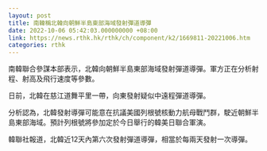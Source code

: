 ```yaml
---
layout: post
title: 南韓稱北韓向朝鮮半島東部海域發射彈道導彈
date: 2022-10-06 05:42:03.000000000 +08:00
link: https://news.rthk.hk/rthk/ch/component/k2/1669811-20221006.htm
categories: rthk
---
```


南韓聯合參謀本部表示，北韓向朝鮮半島東部海域發射彈道導彈。軍方正在分析射程、射高及飛行速度等參數。

日前，北韓在慈江道舞平里一帶，向東發射疑似中遠程彈道導彈。

分析認為，北韓發射導彈可能意在抗議美國列根號核動力航母戰鬥群，駛近朝鮮半島東部海域。預計列根號將參加定於今日舉行的韓美日聯合軍演。

韓聯社報道，北韓近12天內第六次發射彈道導彈，相當於每兩天發射一次導彈。
